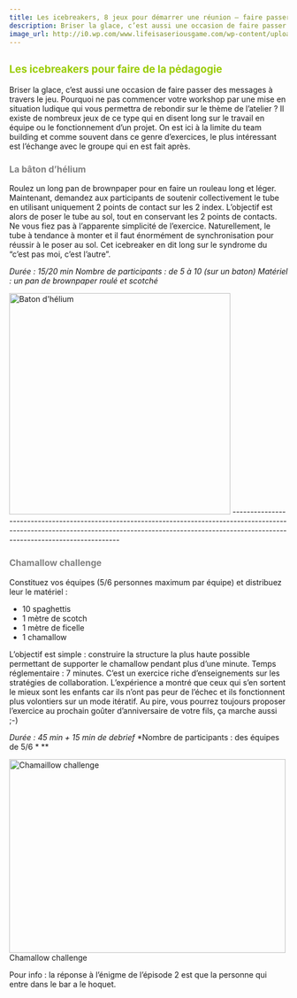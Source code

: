```yaml
---
title: Les icebreakers, 8 jeux pour démarrer une réunion – faire passer des messages
description: Briser la glace, c’est aussi une occasion de faire passer des messages à travers le jeu. Pourquoi ne pas commencer votre workshop par une mise en situation ludique qui vous permettra de rebondir sur le thème de l’atelier ?
image_url: http://i0.wp.com/www.lifeisaseriousgame.com/wp-content/uploads/2013/11/baton-dh%C3%A9lium.png?resize=150%2C150
---
```


<span style="color: #99cc00; font-size: 14pt;">Les icebreakers pour faire de la pėdagogie</span>
------------------------------------------------------------------------------------------------

Briser la glace, c’est aussi une occasion de faire passer des messages à travers le jeu. Pourquoi ne pas commencer votre workshop par une mise en situation ludique qui vous permettra de rebondir sur le thème de l’atelier ? Il existe de nombreux jeux de ce type qui en disent long sur le travail en équipe ou le fonctionnement d’un projet. On est ici à la limite du team building et comme souvent dans ce genre d’exercices, le plus intéressant est l’échange avec le groupe qui en est fait après.

### <span style="font-size: 12pt; color: #808080;">La bâton d’hélium</span>

Roulez un long pan de brownpaper pour en faire un rouleau long et léger. Maintenant, demandez aux participants de soutenir collectivement le tube en utilisant uniquement 2 points de contact sur les 2 index. L’objectif est alors de poser le tube au sol, tout en conservant les 2 points de contacts. Ne vous fiez pas à l’apparente simplicité de l’exercice. Naturellement, le tube à tendance à monter et il faut énormément de synchronisation pour réussir à le poser au sol. Cet icebreaker en dit long sur le syndrome du “c’est pas moi, c’est l’autre”.

*Durée : 15/20 min* *Nombre de participants : de 5 à 10 (sur un baton)* *Matériel : un pan de brownpaper roulé et scotché*

<img src="http://www.lifeisaseriousgame.com/wp-content/uploads/2013/11/baton-dhélium.png" title="Baton d&#39;hélium" alt="Baton d&#39;hélium" class="wp-image-964 aligncenter" width="400" height="400" />
----------------------------------------------------------------------------------------------------------------------------------------------------------------------------------------------------------


### <span style="font-size: 12pt; color: #808080;">Chamallow challenge</span>

Constituez vos équipes (5/6 personnes maximum par équipe) et distribuez leur le matériel :

-   10 spaghettis
-   1 mètre de scotch
-   1 mètre de ficelle
-   1 chamallow

L’objectif est simple : construire la structure la plus haute possible permettant de supporter le chamallow pendant plus d’une minute. Temps réglementaire : 7 minutes. C’est un exercice riche d’enseignements sur les stratégies de collaboration. L’expérience a montré que ceux qui s’en sortent le mieux sont les enfants car ils n’ont pas peur de l’échec et ils fonctionnent plus volontiers sur un mode itératif. Au pire, vous pourrez toujours proposer l’exercice au prochain goûter d’anniversaire de votre fils, ça marche aussi ;-)

*Durée : 45 min + 15 min de debrief* *Nombre de participants : des équipes de 5/6 * **

<img src="http://www.lifeisaseriousgame.com/wp-content/uploads/2013/11/Chamaillow-challenge.png" title="Chamaillow challenge" alt="Chamaillow challenge" class="wp-image-963" width="500" height="350" /> Chamallow challenge

Pour info : la réponse à l’énigme de l’épisode 2 est que la personne qui entre dans le bar a le hoquet.


